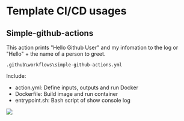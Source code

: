 # Template CI/CD usages

## Simple-github-actions
This action prints "Hello Github User" and my infomation to the log or "Hello" + the name of a person to greet.
```
.github\workflows\simple-github-actions.yml
```
Include:
- action.yml: Define inputs, outputs and run Docker
- Dockerfile: Build image and run container
- entrypoint.sh: Bash script of show console log

<img src="https://user-images.githubusercontent.com/78080480/242916392-63da4d8e-2c99-4159-94a3-c27bf1a096f5.png">
